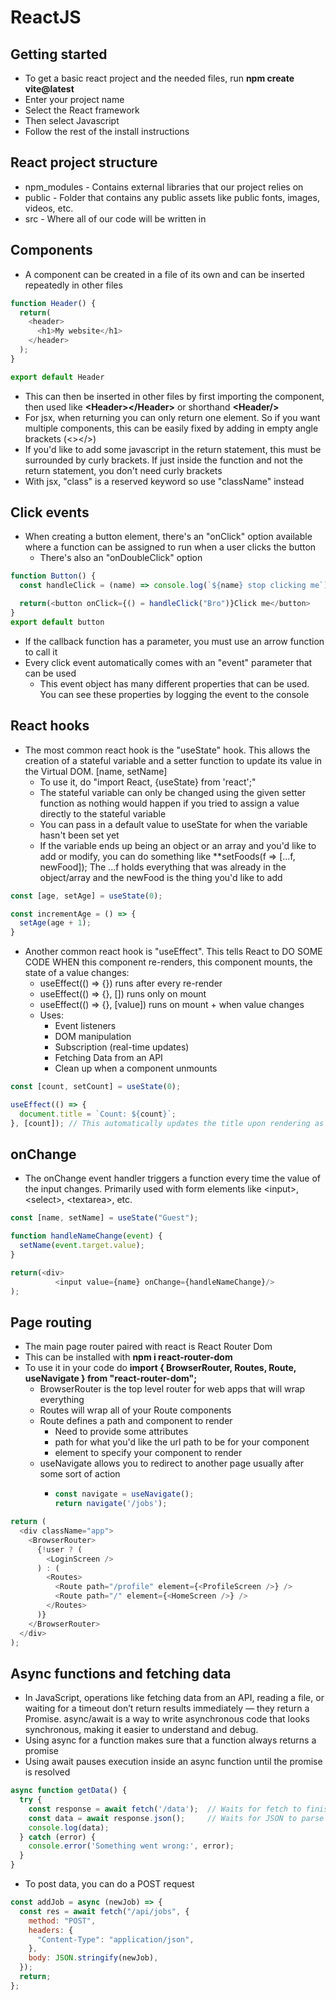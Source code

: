 # ReactJS

## Getting started

- To get a basic react project and the needed files, run **npm create vite@latest**
- Enter your project name
- Select the React framework
- Then select Javascript 
- Follow the rest of the install instructions

## React project structure

- npm_modules - Contains external libraries that our project relies on
- public - Folder that contains any public assets like public fonts, images, videos, etc.
- src - Where all of our code will be written in

## Components

- A component can be created in a file of its own and can be inserted repeatedly in other files
```js
function Header() {
  return(
    <header>
      <h1>My website</h1>
    </header>
  );
}

export default Header
```

- This can then be inserted in other files by first importing the component, then used like **\<Header>\</Header>** or shorthand **\<Header/>**
- For jsx, when returning you can only return one element. So if you want multiple components, this can be easily fixed by adding in empty angle brackets (\<>\</>)
- If you'd like to add some javascript in the return statement, this must be surrounded by curly brackets. If just inside the function and not the return statement, you don't need curly brackets
- With jsx, "class" is a reserved keyword so use "className" instead

## Click events

- When creating a button element, there's an "onClick" option available where a function can be assigned to run when a user clicks the button
  - There's also an "onDoubleClick" option
```js
function Button() {
  const handleClick = (name) => console.log(`${name} stop clicking me`);

  return(<button onClick={() = handleClick("Bro")}Click me</button>
}
export default button
```
- If the callback function has a parameter, you must use an arrow function to call it
- Every click event automatically comes with an "event" parameter that can be used
  - This event object has many different properties that can be used. You can see these properties by logging the event to the console
 
## React hooks

- The most common react hook is the "useState" hook. This allows the creation of a stateful variable and a setter function to update its value in the Virtual DOM. [name, setName]
  - To use it, do "import React, {useState} from 'react';"
  - The stateful variable can only be changed using the given setter function as nothing would happen if you tried to assign a value directly to the stateful variable
  - You can pass in a default value to useState for when the variable hasn't been set yet
  - If the variable ends up being an object or an array and you'd like to add or modify, you can do something like **setFoods(f => [...f, newFood]); The ...f holds everything that was already in the object/array and the newFood is the thing you'd like to add
```js
const [age, setAge] = useState(0);

const incrementAge = () => {
  setAge(age + 1);
}
```

- Another common react hook is "useEffect". This tells React to DO SOME CODE WHEN this component re-renders, this component mounts, the state of a value changes:
  - useEffect(() => {}) runs after every re-render
  - useEffect(() => {}, []) runs only on mount
  - useEffect(() => {}, [value]) runs on mount + when value changes
  - Uses:
    - Event listeners
    - DOM manipulation
    - Subscription (real-time updates)
    - Fetching Data from an API
    - Clean up when a component unmounts
```js
const [count, setCount] = useState(0);

useEffect(() => {
  document.title = `Count: ${count}`;
}, [count]); // This automatically updates the title upon rendering as well as whenever count changes since it's in the dependencies
```

## onChange

- The onChange event handler triggers a function every time the value of the input changes. Primarily used with form elements like \<input>, \<select>, \<textarea>, etc.
```js
const [name, setName] = useState("Guest");

function handleNameChange(event) {
  setName(event.target.value);
}

return(<div>
          <input value={name} onChange={handleNameChange}/>
);
```

## Page routing

- The main page router paired with react is React Router Dom
- This can be installed with **npm i react-router-dom**
- To use it in your code do **import { BrowserRouter, Routes, Route, useNavigate } from "react-router-dom";**
  - BrowserRouter is the top level router for web apps that will wrap everything
  - Routes will wrap all of your Route components
  - Route defines a path and component to render
    - Need to provide some attributes
    - path for what you'd like the url path to be for your component
    - element to specify your component to render
  - useNavigate allows you to redirect to another page usually after some sort of action
    - ```js
      const navigate = useNavigate();
      return navigate('/jobs');
      ```
    
```js
return (
  <div className="app">
    <BrowserRouter>
      {!user ? (
        <LoginScreen />
      ) : (
        <Routes>
          <Route path="/profile" element={<ProfileScreen />} />
          <Route path="/" element={<HomeScreen />} />
        </Routes>
      )}
    </BrowserRouter>
  </div>
);
```

## Async functions and fetching data

- In JavaScript, operations like fetching data from an API, reading a file, or waiting for a timeout don’t return results immediately — they return a Promise. async/await is a way to write asynchronous code that looks synchronous, making it easier to understand and debug.
- Using async for a function makes sure that a function always returns a promise
- Using await pauses execution inside an async function until the promise is resolved
```js
async function getData() {
  try {
    const response = await fetch('/data');  // Waits for fetch to finish
    const data = await response.json();     // Waits for JSON to parse
    console.log(data);
  } catch (error) {
    console.error('Something went wrong:', error);
  }
}
```

- To post data, you can do a POST request
```js
const addJob = async (newJob) => {
  const res = await fetch("/api/jobs", {
    method: "POST",
    headers: {
      "Content-Type": "application/json",
    },
    body: JSON.stringify(newJob),
  });
  return;
};
```
